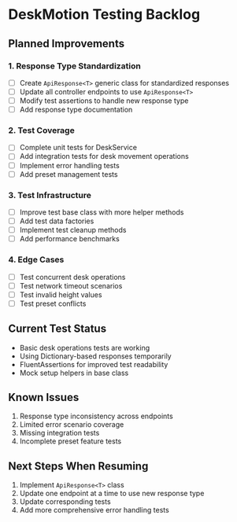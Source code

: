 # DeskMotion Testing Backlog

## Planned Improvements

### 1. Response Type Standardization
- [ ] Create `ApiResponse<T>` generic class for standardized responses
- [ ] Update all controller endpoints to use `ApiResponse<T>`
- [ ] Modify test assertions to handle new response type
- [ ] Add response type documentation

### 2. Test Coverage
- [ ] Complete unit tests for DeskService
- [ ] Add integration tests for desk movement operations
- [ ] Implement error handling tests
- [ ] Add preset management tests

### 3. Test Infrastructure
- [ ] Improve test base class with more helper methods
- [ ] Add test data factories
- [ ] Implement test cleanup methods
- [ ] Add performance benchmarks

### 4. Edge Cases
- [ ] Test concurrent desk operations
- [ ] Test network timeout scenarios
- [ ] Test invalid height values
- [ ] Test preset conflicts

## Current Test Status
- Basic desk operations tests are working
- Using Dictionary-based responses temporarily
- FluentAssertions for improved test readability
- Mock setup helpers in base class

## Known Issues
1. Response type inconsistency across endpoints
2. Limited error scenario coverage
3. Missing integration tests
4. Incomplete preset feature tests

## Next Steps When Resuming
1. Implement `ApiResponse<T>` class
2. Update one endpoint at a time to use new response type
3. Update corresponding tests
4. Add more comprehensive error handling tests
